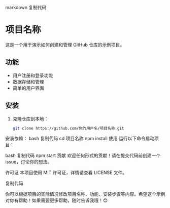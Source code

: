markdown
复制代码
# 项目名称

这是一个用于演示如何创建和管理 GitHub 仓库的示例项目。

## 功能

- 用户注册和登录功能
- 数据存储和管理
- 简单的用户界面

## 安装

1. 克隆仓库到本地：
   ```bash
   git clone https://github.com/你的用户名/项目名称.git
安装依赖：
bash
复制代码
cd 项目名称
npm install
使用
运行以下命令启动项目：

bash
复制代码
npm start
贡献
欢迎任何形式的贡献！请在提交代码前创建一个 issue，讨论你的想法。

许可证
本项目使用 MIT 许可证，详情请查看 LICENSE 文件。

复制代码

你可以根据项目的实际情况修改项目名称、功能、安装步骤等内容。希望这个示例对你有帮助！如果需要更多帮助，随时告诉我哦！😊
